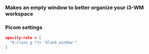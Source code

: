 ### Makes an empty window to better organize your i3-WM workspace

### Picom settings
```json
opacity-rule = [
  "0:class_g *?= 'blank_window'"
]
```
